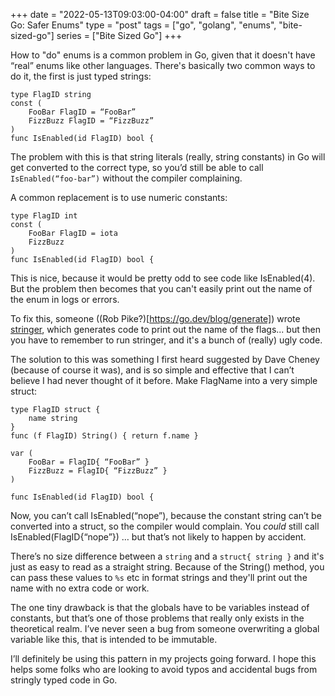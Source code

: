 +++
date = "2022-05-13T09:03:00-04:00"
draft = false
title = "Bite Size Go: Safer Enums"
type = "post"
tags = ["go", "golang", "enums", "bite-sized-go"]
series = ["Bite Sized Go"]
+++

How to "do" enums is a common problem in Go, given that it doesn't have “real”
enums like other languages. There's basically two common ways to do it, the
first is just typed strings:

```
type FlagID string
const (
    FooBar FlagID = “FooBar”
    FizzBuzz FlagID = “FizzBuzz”
)
func IsEnabled(id FlagID) bool {
```

The problem with this is that string literals (really, string constants) in Go
will get converted to the correct type, so you’d still be able to call
`IsEnabled(“foo-bar”)` without the compiler complaining.

A common replacement is to use numeric constants:

```
type FlagID int
const (
    FooBar FlagID = iota
    FizzBuzz
)
func IsEnabled(id FlagID) bool {
```

This is nice, because it would be pretty odd to see code like IsEnabled(4).
But the problem then becomes that you can't easily print out the name of the
enum in logs or errors.

To fix this, someone \((Rob Pike?)[https://go.dev/blog/generate]) wrote
[stringer](https://pkg.go.dev/golang.org/x/tools/cmd/stringer), which generates
code to print out the name of the flags... but then you have to remember to run
stringer, and it's a bunch of (really) ugly code.  

The solution to this was something I first heard suggested by Dave Cheney
(because of course it was), and is so simple and effective that I can’t believe
I had never thought of it before. Make FlagName into a very simple struct:

```
type FlagID struct {
    name string
}
func (f FlagID) String() { return f.name } 

var (
    FooBar = FlagID{ “FooBar” }
    FizzBuzz = FlagID{ “FizzBuzz” }
)

func IsEnabled(id FlagID) bool {
```

Now, you can’t call IsEnabled(“nope”), because the constant string can’t be
converted into a struct, so the compiler would complain. You *could* still call
IsEnabled(FlagID{“nope”}) … but that’s not likely to happen by accident.

There’s no size difference between a `string` and a `struct{ string }` and it's
just as easy to read as a straight string. Because of the String() method, you
can pass these values to `%s` etc in format strings and they'll print out the
name with no extra code or work.

The one tiny drawback is that the globals have to be variables instead of
constants, but that’s one of those problems that really only exists in the
theoretical realm. I’ve never seen a bug from someone overwriting a global
variable like this, that is intended to be immutable.

I’ll definitely be using this pattern in my projects going forward. I hope this
helps some folks who are looking to avoid typos and accidental bugs from
stringly typed code in Go.